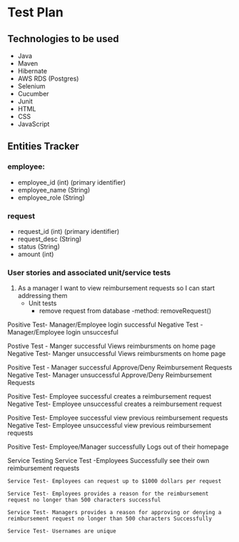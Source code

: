 # Test Plan
 ## Technologies to be used
   - Java
   - Maven
   - Hibernate
   - AWS RDS (Postgres)
   - Selenium
   - Cucumber
   - Junit
   - HTML
   - CSS
   - JavaScript

 ## Entities Tracker
   ### employee:
   - employee_id (int) (primary identifier)
   - employee_name (String)
   - employee_role (String)
   ### request
   - request_id (int) (primary identifier)
   - request_desc (String)
   - status (String)
   - amount (int)

   ### User stories and associated unit/service tests 
   1. As a manager I want to view reimbursement requests so I can start addressing them
       - Unit tests
           - remove request from database
               -method: removeRequest()

Positive Test- Manager/Employee login successful 
Negative Test - Manager/Employee login unsuccesful

Postive Test - Manger successful Views reimbursments on home page
Negative Test- Manger unsuccessful Views reimbursments on home page

Positive Test - Manager successful Approve/Deny Reimbursement Requests 
Negative Test-  Manager unsuccessful Approve/Deny Reimbursement Requests 

Positive Test- Employee successful creates a reimbursement request 
Negative Test- Employee unsuccessful creates a reimbursement request

Positive Test- Employee successful view previous reimbursement requests
Negative Test- Employee unsuccessful view previous reimbursement requests

Positive Test- Employee/Manager successfully Logs out of their homepage


Service Testing
    Service Test -Employees Successfully see their own reimbursement requests 

    Service Test- Employees can request up to $1000 dollars per request

    Service Test- Employees provides a reason for the reimbursement request no longer than 500 characters successful

    Service Test- Managers provides a reason for approving or denying a reimbursement request no longer than 500 characters Successfully
    
    Service Test- Usernames are unique
